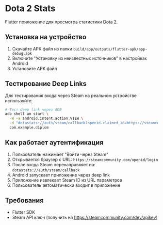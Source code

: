 # Dota 2 Stats

Flutter приложение для просмотра статистики Dota 2.

## Установка на устройство

1. Скачайте APK файл из папки `build/app/outputs/flutter-apk/app-debug.apk`
2. Включите "Установку из неизвестных источников" в настройках Android
3. Установите APK файл

## Тестирование Deep Links

Для тестирования входа через Steam на реальном устройстве используйте:

```bash
# Тест deep link через ADB
adb shell am start \
  -W -a android.intent.action.VIEW \
  -d "dotastats://auth/steam/callback?openid.claimed_id=https://steamcommunity.com/openid/id/76561198000000000" \
  com.example.diplom
```

## Как работает аутентификация

1. Пользователь нажимает "Войти через Steam"
2. Открывается браузер с URL: `https://steamcommunity.com/openid/login`
3. После входа Steam перенаправляет на: `dotastats://auth/steam/callback`
4. Android запускает приложение через deep link
5. Приложение извлекает Steam ID из URL параметров
6. Пользователь автоматически входит в приложение

## Требования

- Flutter SDK
- Steam API ключ (получить на https://steamcommunity.com/dev/apikey)
